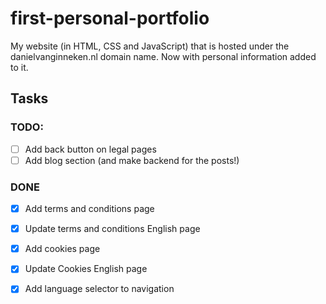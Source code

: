 # first-personal-portfolio

My website (in HTML, CSS and JavaScript) that is hosted under the danielvanginneken.nl domain name.
Now with personal information added to it.

## Tasks

### TODO:

- [ ] Add back button on legal pages
- [ ] Add blog section (and make backend for the posts!)

### DONE

- [x] Add terms and conditions page
- [x] Update terms and conditions English page

- [x] Add cookies page
- [x] Update Cookies English page

- [x] Add language selector to navigation
